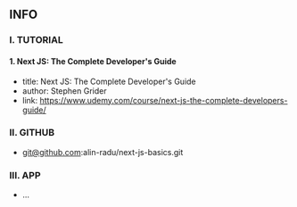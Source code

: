 ## INFO

### I. TUTORIAL

#### 1. Next JS: The Complete Developer's Guide

- title: Next JS: The Complete Developer's Guide
- author: Stephen Grider
- link: https://www.udemy.com/course/next-js-the-complete-developers-guide/

### II. GITHUB

- git@github.com:alin-radu/next-js-basics.git

### III. APP

- ...
